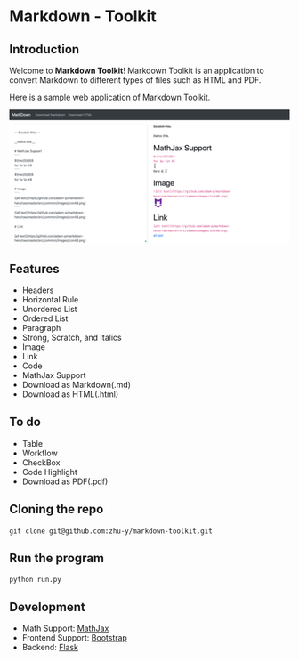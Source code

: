 # Markdown - Toolkit

## Introduction
Welcome to **Markdown Toolkit**! Markdown Toolkit is an application to convert Markdown to different types of files such as HTML and PDF.


[Here](http://yzhu.pythonanywhere.com/) is a sample web application of Markdown Toolkit.

![Example](docs/product1.png)

## Features
-  Headers
-  Horizontal Rule
-  Unordered List
-  Ordered List
-  Paragraph
-  Strong, Scratch, and Italics
-  Image
-  Link
-  Code
-  MathJax Support
-  Download as Markdown(.md)
-  Download as HTML(.html)


## To do
- Table
- Workflow
- CheckBox
- Code Highlight
- Download as PDF(.pdf)


## Cloning the repo
```
git clone git@github.com:zhu-y/markdown-toolkit.git
```

## Run the program
```
python run.py
```

## Development
- Math Support: [MathJax](https://www.mathjax.org/)
- Frontend Support: [Bootstrap](https://getbootstrap.com/)
- Backend: [Flask](http://flask.pocoo.org/)
